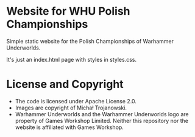 # Website for WHU Polish Championships

Simple static website for the Polish Championships of Warhammer Underworlds.

It's just an index.html page with styles in styles.css.

# License and Copyright

- The code is licensed under Apache License 2.0.
- Images are copyright of Michał Trojanowski.
- Warhammer Underworlds and the Warhammer Underworlds logo are property of Games Workshop Limited. Neither this repository nor the website is affiliated with Games Workshop.

